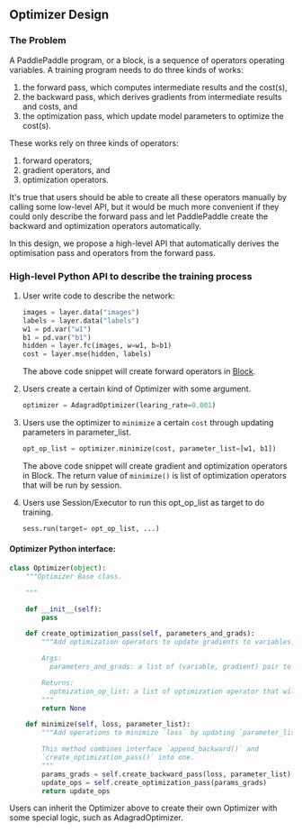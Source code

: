 ## Optimizer Design

### The Problem

A PaddlePaddle program, or a block, is a sequence of operators operating variables.  A training program needs to do three kinds of works:

1. the forward pass, which computes intermediate results and the cost(s),
1. the backward pass, which derives gradients from intermediate results and costs, and
1. the optimization pass, which update model parameters to optimize the cost(s).

These works rely on three kinds of operators:

1. forward operators,
1. gradient operators, and
1. optimization operators.

It's true that users should be able to create all these operators manually by calling some low-level API, but it would be much more convenient if they could only describe the forward pass and let PaddlePaddle create the backward and optimization operators automatically.

In this design, we propose a high-level API that automatically derives the optimisation pass and operators from the forward pass.


### High-level Python API to describe the training process

1. User write code to describe the network:

	```python
	images = layer.data("images")
	labels = layer.data("labels")
	w1 = pd.var("w1")
	b1 = pd.var("b1")
	hidden = layer.fc(images, w=w1, b=b1)
	cost = layer.mse(hidden, labels)
	```

	The above code snippet will create forward operators in [Block](https://github.com/PaddlePaddle/Paddle/blob/develop/doc/design/block.md).


2. Users create a certain kind of Optimizer with some argument.

	```python
	optimizer = AdagradOptimizer(learing_rate=0.001)
	```

3. Users use the optimizer to `minimize` a certain `cost` through updating parameters in parameter_list.

	```python
	opt_op_list = optimizer.minimize(cost, parameter_list=[w1, b1])
	```
	The above code snippet will create gradient and optimization operators in Block. The return value of `minimize()` is list of optimization operators that will be run by session.

4. Users use Session/Executor to run this opt_op_list as target to do training.

	```python
	sess.run(target= opt_op_list, ...)
	```

#### Optimizer Python interface:

```python
class Optimizer(object):
    """Optimizer Base class.

    """

    def __init__(self):
        pass

    def create_optimization_pass(self, parameters_and_grads):
        """Add optimization operators to update gradients to variables.

        Args:
          parameters_and_grads: a list of (variable, gradient) pair to update.

        Returns:
          optmization_op_list: a list of optimization operator that will update parameter using gradient.
        """
        return None

    def minimize(self, loss, parameter_list):
        """Add operations to minimize `loss` by updating `parameter_list`.

        This method combines interface `append_backward()` and
        `create_optimization_pass()` into one.
        """
        params_grads = self.create_backward_pass(loss, parameter_list)
        update_ops = self.create_optimization_pass(params_grads)
        return update_ops

```

Users can inherit the Optimizer above to create their own Optimizer with some special logic, such as AdagradOptimizer.
